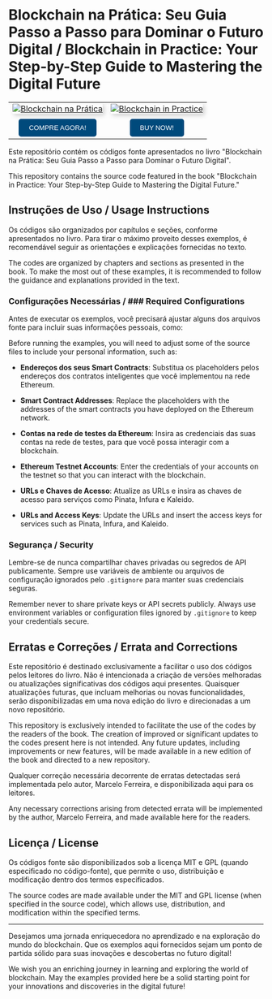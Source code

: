 # Blockchain na Prática: Seu Guia Passo a Passo para Dominar o Futuro Digital / Blockchain in Practice: Your Step-by-Step Guide to Mastering the Digital Future

<div style="text-align: center;">
  <table style="margin-left: auto; margin-right: auto; border-collapse: collapse;">
    <tr>
      <td style="border: 0; text-align: center;">
        <a href="https://a.co/d/hRMqWpT" title="Adquira o seu exemplar agora! - COMPRE AGORA!">
          <img src="https://rose-magic-tern-708.mypinata.cloud/ipfs/Qme9NdUiTLjBpHj4dDsif7sJFnqUJrnixUMHerWGxpfb28" alt="Blockchain na Prática" style="max-width: 100%; height: auto; box-shadow: 3px 3px 10px rgba(0,0,0,0.2);">
        </a>
        <div style="margin-top: 10px;">
          <a href="https://a.co/d/hRMqWpT" title="Adquira o seu exemplar agora! - COMPRE AGORA!" style="text-decoration: none;">
            <button style="background-color: #004a7c; color: white; padding: 10px 20px; border: none; cursor: pointer; border-radius: 5px;">COMPRE AGORA!</button>
          </a>
        </div>
      </td>
      <td style="border: 0; text-align: center;">
        <a href="https://a.co/d/7llSymg" title="Get your copy now! - BUY NOW!">
          <img src="https://rose-magic-tern-708.mypinata.cloud/ipfs/QmdJa7nizKThkmFt9hf9tF99Ag2MW6bVtNuJDhREsaxPNT" alt="Blockchain in Practice" style="max-width: 100%; height: auto; box-shadow: 3px 3px 10px rgba(0,0,0,0.2);">
        </a>
        <div style="margin-top: 10px;">
          <a href="https://a.co/d/7llSymg" title="Get your copy now! - BUY NOW!" style="text-decoration: none;">
            <button style="background-color: #004a7c; color: white; padding: 10px 20px; border: none; cursor: pointer; border-radius: 5px;">BUY NOW!</button>
          </a>
        </div>
      </td>
    </tr>
  </table>
</div>

Este repositório contém os códigos fonte apresentados no livro "Blockchain na Prática: Seu Guia Passo a Passo para Dominar o Futuro Digital". 

This repository contains the source code featured in the book "Blockchain in Practice: Your Step-by-Step Guide to Mastering the Digital Future."

## Instruções de Uso / Usage Instructions
Os códigos são organizados por capítulos e seções, conforme apresentados no livro. Para tirar o máximo proveito desses exemplos, é recomendável seguir as orientações e explicações fornecidas no texto.

The codes are organized by chapters and sections as presented in the book. To make the most out of these examples, it is recommended to follow the guidance and explanations provided in the text.

### Configurações Necessárias / ### Required Configurations
Antes de executar os exemplos, você precisará ajustar alguns dos arquivos fonte para incluir suas informações pessoais, como:

Before running the examples, you will need to adjust some of the source files to include your personal information, such as:

- **Endereços dos seus Smart Contracts**: Substitua os placeholders pelos endereços dos contratos inteligentes que você implementou na rede Ethereum.
- **Smart Contract Addresses**: Replace the placeholders with the addresses of the smart contracts you have deployed on the Ethereum network.

- **Contas na rede de testes da Ethereum**: Insira as credenciais das suas contas na rede de testes, para que você possa interagir com a blockchain.
- **Ethereum Testnet Accounts**: Enter the credentials of your accounts on the testnet so that you can interact with the blockchain.

- **URLs e Chaves de Acesso**: Atualize as URLs e insira as chaves de acesso para serviços como Pinata, Infura e Kaleido.
- **URLs and Access Keys**: Update the URLs and insert the access keys for services such as Pinata, Infura, and Kaleido.

### Segurança / Security

Lembre-se de nunca compartilhar chaves privadas ou segredos de API publicamente. Sempre use variáveis de ambiente ou arquivos de configuração ignorados pelo `.gitignore` para manter suas credenciais seguras.

Remember never to share private keys or API secrets publicly. Always use environment variables or configuration files ignored by `.gitignore` to keep your credentials secure.

## Erratas e Correções / Errata and Corrections

Este repositório é destinado exclusivamente a facilitar o uso dos códigos pelos leitores do livro. Não é intencionada a criação de versões melhoradas ou atualizações significativas dos códigos aqui presentes. Quaisquer atualizações futuras, que incluam melhorias ou novas funcionalidades, serão disponibilizadas em uma nova edição do livro e direcionadas a um novo repositório.

This repository is exclusively intended to facilitate the use of the codes by the readers of the book. The creation of improved or significant updates to the codes present here is not intended. Any future updates, including improvements or new features, will be made available in a new edition of the book and directed to a new repository.

Qualquer correção necessária decorrente de erratas detectadas será implementada pelo autor, Marcelo Ferreira, e disponibilizada aqui para os leitores.

Any necessary corrections arising from detected errata will be implemented by the author, Marcelo Ferreira, and made available here for the readers.

## Licença / License

Os códigos fonte são disponibilizados sob a licença MIT e GPL (quando especificado no código-fonte), que permite o uso, distribuição e modificação dentro dos termos especificados.

The source codes are made available under the MIT and GPL license (when specified in the source code), which allows use, distribution, and modification within the specified terms.

---

Desejamos uma jornada enriquecedora no aprendizado e na exploração do mundo do blockchain. Que os exemplos aqui fornecidos sejam um ponto de partida sólido para suas inovações e descobertas no futuro digital!

We wish you an enriching journey in learning and exploring the world of blockchain. May the examples provided here be a solid starting point for your innovations and discoveries in the digital future!
